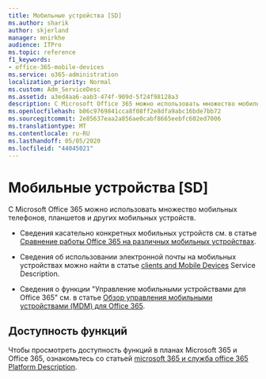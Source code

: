 ```yaml
---
title: Мобильные устройства [SD]
ms.author: sharik
author: skjerland
manager: mnirkhe
audience: ITPro
ms.topic: reference
f1_keywords:
- office-365-mobile-devices
ms.service: o365-administration
localization_priority: Normal
ms.custom: Adm_ServiceDesc
ms.assetid: a3ed4aa6-aab3-474f-909d-5f24f98128a3
description: С Microsoft Office 365 можно использовать множество мобильных телефонов, планшетов и других мобильных устройств.
ms.openlocfilehash: b06c9769841cca8f08ff2e8dfa9abc16bde7bb72
ms.sourcegitcommit: 2e85637eaa2a856ae0cabf8665eebfc602ed7006
ms.translationtype: MT
ms.contentlocale: ru-RU
ms.lasthandoff: 05/05/2020
ms.locfileid: "44045021"
---
```

# <a name="mobile-devices-sd"></a>Мобильные устройства [SD]

С Microsoft Office 365 можно использовать множество мобильных телефонов, планшетов и других мобильных устройств. 
  
- Сведения касательно конкретных мобильных устройств см. в статье [Сравнение работы Office 365 на различных мобильных устройствах](https://go.microsoft.com/fwlink/p/?LinkId=282337).
    
- Сведения об использовании электронной почты на мобильных устройствах можно найти в статье [clients and Mobile Devices](../exchange-online-service-description/clients-and-mobile-devices.md) Service Description. 
    
- Сведения о функции "Управление мобильными устройствами для Office 365" см. в статье [Обзор управления мобильными устройствами (MDM) для Office 365](https://go.microsoft.com/fwlink/?linkid=808602).
    
## <a name="feature-availability"></a>Доступность функций

Чтобы просмотреть доступность функций в планах Microsoft 365 и Office 365, ознакомьтесь со статьей [microsoft 365 и служба office 365 Platform Description](office-365-platform-service-description.md).
  

